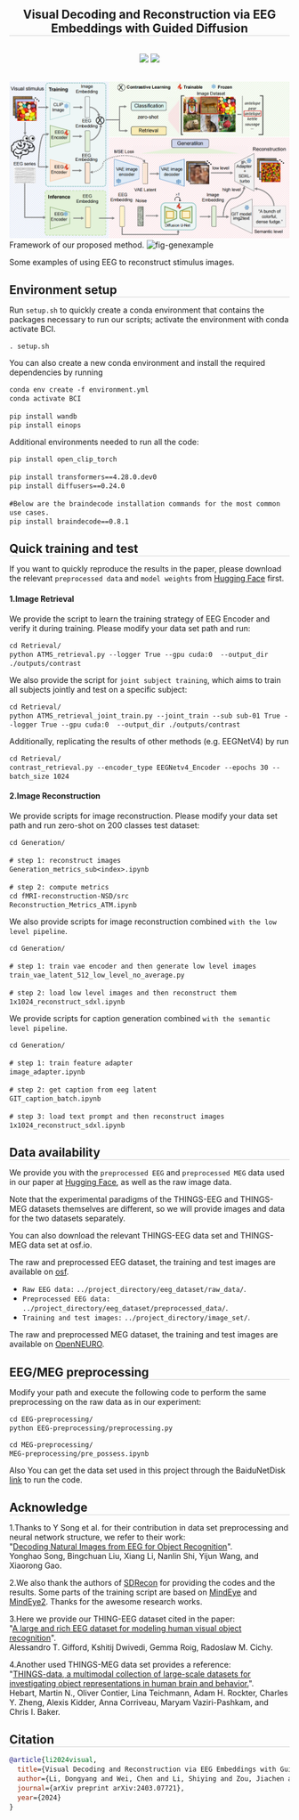<div align="center">

<h2 style="border-bottom: 1px solid lightgray;">Visual Decoding and Reconstruction via EEG Embeddings with Guided Diffusion</h2>

<!-- Badges and Links Section -->
<div style="display: flex; align-items: center; justify-content: center;">

<p align="center">
  <a href="#">
  <p align="center">
    <a href='https://arxiv.org/pdf/2403.07721'><img src='http://img.shields.io/badge/Paper-arxiv.2403.07721-B31B1B.svg'></a>
    <a href='https://huggingface.co/datasets/LidongYang/EEG_Image_decode/tree/main'><img src='https://img.shields.io/badge/EEG Image decode-%F0%9F%A4%97%20Hugging%20Face-blue'></a>
  </p>
</p>


</div>

<br/>

</div>

<!-- 
<img src="bs=16_test_acc.png" alt="Framework" style="max-width: 90%; height: auto;"/> -->
<!-- 
<img src="test_acc.png" alt="Framework" style="max-width: 90%; height: auto;"/> -->

<!-- As the training epochs increases, the test set accuracy of different methods. (Top: batchsize is 16. Bottom: batchsize is 1024) -->

<!-- 
<img src="temporal_analysis.png" alt="Framework" style="max-width: 90%; height: auto;"/>
Examples of growing window image reconstruction with 5 different random seeds. -->


<img src="fig-framework.png" alt="Framework" style="max-width: 100%; height: auto;"/>
Framework of our proposed method.




<!--  -->
<img src="fig-genexample.png" alt="fig-genexample" style="max-width: 90%; height: auto;"/>  

Some examples of using EEG to reconstruct stimulus images.





<!-- ## Environment setup -->
<h2 style="border-bottom: 1px solid lightgray; margin-bottom: 5px;">Environment setup</h2>

Run ``setup.sh`` to quickly create a conda environment that contains the packages necessary to run our scripts; activate the environment with conda activate BCI.




```
. setup.sh
```
You can also create a new conda environment and install the required dependencies by running
```
conda env create -f environment.yml
conda activate BCI

pip install wandb
pip install einops
```
Additional environments needed to run all the code:
```
pip install open_clip_torch

pip install transformers==4.28.0.dev0
pip install diffusers==0.24.0

#Below are the braindecode installation commands for the most common use cases.
pip install braindecode==0.8.1
```
<!-- ## Quick training and test  -->
<h2 style="border-bottom: 1px solid lightgray; margin-bottom: 5px;">Quick training and test</h2>

If you want to quickly reproduce the results in the paper, please download the relevant ``preprocessed data`` and ``model weights`` from [Hugging Face](https://huggingface.co/datasets/LidongYang/EEG_Image_decode) first.
#### 1.Image Retrieval
We provide the script to learn the training strategy of EEG Encoder and verify it during training. Please modify your data set path and run:
```
cd Retrieval/
python ATMS_retrieval.py --logger True --gpu cuda:0  --output_dir ./outputs/contrast
```
We also provide the script for ``joint subject training``, which aims to train all subjects jointly and test on a specific subject:
```
cd Retrieval/
python ATMS_retrieval_joint_train.py --joint_train --sub sub-01 True --logger True --gpu cuda:0  --output_dir ./outputs/contrast
```

Additionally, replicating the results of other methods (e.g. EEGNetV4) by run
```
cd Retrieval/
contrast_retrieval.py --encoder_type EEGNetv4_Encoder --epochs 30 --batch_size 1024
```

#### 2.Image Reconstruction
We provide scripts for image reconstruction. Please modify your data set path and run zero-shot on 200 classes test dataset:
```
cd Generation/

# step 1: reconstruct images
Generation_metrics_sub<index>.ipynb

# step 2: compute metrics
cd fMRI-reconstruction-NSD/src
Reconstruction_Metrics_ATM.ipynb
```


We also provide scripts for image reconstruction combined ``with the low level pipeline``.
```
cd Generation/

# step 1: train vae encoder and then generate low level images
train_vae_latent_512_low_level_no_average.py

# step 2: load low level images and then reconstruct them
1x1024_reconstruct_sdxl.ipynb
```


We provide scripts for caption generation combined ``with the semantic level pipeline``.
```
cd Generation/

# step 1: train feature adapter
image_adapter.ipynb

# step 2: get caption from eeg latent
GIT_caption_batch.ipynb

# step 3: load text prompt and then reconstruct images
1x1024_reconstruct_sdxl.ipynb
```

<!-- ## Data availability -->
<h2 style="border-bottom: 1px solid lightgray; margin-bottom: 5px;">Data availability</h2>

We provide you with the ``preprocessed EEG`` and ``preprocessed MEG`` data used in our paper at [Hugging Face](https://huggingface.co/datasets/LidongYang/EEG_Image_decode), as well as the raw image data.


Note that the experimental paradigms of the THINGS-EEG and THINGS-MEG datasets themselves are different, so we will provide images and data for the two datasets separately.

You can also download the relevant THINGS-EEG data set and THINGS-MEG data set at osf.io.

The raw and preprocessed EEG dataset, the training and test images are available on [osf](https://osf.io/3jk45/).
- ``Raw EEG data:`` `../project_directory/eeg_dataset/raw_data/`.
- ``Preprocessed EEG data:`` `../project_directory/eeg_dataset/preprocessed_data/`.
- ``Training and test images:`` `../project_directory/image_set/`.


The raw and preprocessed MEG dataset, the training and test images are available on [OpenNEURO](https://openneuro.org/datasets/ds004212/versions/2.0.0).





<!-- ## EEG/MEG preprocessing -->
<h2 style="border-bottom: 1px solid lightgray; margin-bottom: 5px;">EEG/MEG preprocessing</h2>


Modify your path and execute the following code to perform the same preprocessing on the raw data as in our experiment:
```
cd EEG-preprocessing/
python EEG-preprocessing/preprocessing.py
```

```
cd MEG-preprocessing/
MEG-preprocessing/pre_possess.ipynb
```
Also You can get the data set used in this project through the BaiduNetDisk [link](https://pan.baidu.com/s/1-1hgpoi4nereLVqE4ylE_g?pwd=nid5) to run the code.

<!-- ## Acknowledge -->
<h2 style="border-bottom: 1px solid lightgray; margin-bottom: 5px;">Acknowledge</h2>

1.Thanks to Y Song et al. for their contribution in data set preprocessing and neural network structure, we refer to their work:</br>"[Decoding Natural Images from EEG for Object Recognition](https://arxiv.org/pdf/2308.13234.pdf)".</br> Yonghao Song, Bingchuan Liu, Xiang Li, Nanlin Shi, Yijun Wang, and Xiaorong Gao. 

2.We also thank the authors of [SDRecon](https://github.com/yu-takagi/StableDiffusionReconstruction) for providing the codes and the results. Some parts of the training script are based on [MindEye](https://medarc-ai.github.io/mindeye/) and [MindEye2](https://github.com/MedARC-AI/MindEyeV2). Thanks for the awesome research works.

3.Here we provide our THING-EEG dataset cited in the paper:</br>"[A large and rich EEG dataset for modeling human visual object recognition](https://www.sciencedirect.com/science/article/pii/S1053811922008758?via%3Dihub)".</br>
Alessandro T. Gifford, Kshitij Dwivedi, Gemma Roig, Radoslaw M. Cichy.


4.Another used THINGS-MEG data set provides a reference:</br>"[THINGS-data, a multimodal collection of large-scale datasets for investigating object representations in human brain and behavior.](https://elifesciences.org/articles/82580.pdf)".</br> Hebart, Martin N., Oliver Contier, Lina Teichmann, Adam H. Rockter, Charles Y. Zheng, Alexis Kidder, Anna Corriveau, Maryam Vaziri-Pashkam, and Chris I. Baker.



<!-- ## Citation -->
<h2 style="border-bottom: 1px solid lightgray; margin-bottom: 5px;">Citation</h2>

```bibtex
@article{li2024visual,
  title={Visual Decoding and Reconstruction via EEG Embeddings with Guided Diffusion},
  author={Li, Dongyang and Wei, Chen and Li, Shiying and Zou, Jiachen and Liu, Quanying},
  journal={arXiv preprint arXiv:2403.07721},
  year={2024}
}
```
